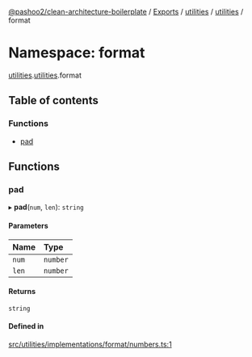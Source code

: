 [@pashoo2/clean-architecture-boilerplate](../README.md) / [Exports](../modules.md) / [utilities](utilities.md) / [utilities](utilities.utilities-1.md) / format

# Namespace: format

[utilities](utilities.md).[utilities](utilities.utilities-1.md).format

## Table of contents

### Functions

- [pad](utilities.utilities-1.format.md#pad)

## Functions

### pad

▸ **pad**(`num`, `len`): `string`

#### Parameters

| Name | Type |
| :------ | :------ |
| `num` | `number` |
| `len` | `number` |

#### Returns

`string`

#### Defined in

[src/utilities/implementations/format/numbers.ts:1](https://github.com/pashoo2/clean-architecture-boilerplate/blob/e82048b/src/utilities/implementations/format/numbers.ts#L1)
